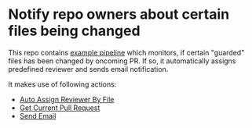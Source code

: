 # Notify repo owners about certain files being changed
This repo contains [example pipeline](./.github/workflows/change-notify.yml) which monitors, if certain "guarded" files has been changed by oncoming PR. If so, it automatically assigns predefined reviewer and sends email notification.

It makes use of following actions: 
- [Auto Assign Reviewer By File](https://github.com/shufo/auto-assign-reviewer-by-files)
- [Get Current Pull Request](https://github.com/marketplace/actions/get-current-pull-request)
- [Send Email](https://github.com/marketplace/actions/send-email)
